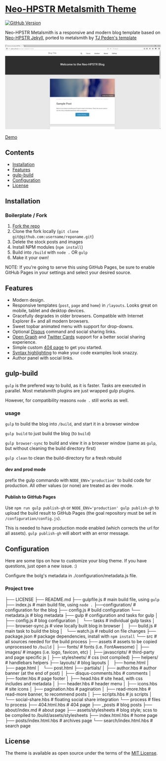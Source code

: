 # [Neo-HPSTR Metalsmith Theme][6]

[![GitHub Version][3]][4]

Neo-HPSTR Metalsmith is a responsive and modern blog template based on [Neo-HPSTR Jekyll][1], ported to metalsmith by [TJ Peden's template][11]

![Preview][5]

[Demo][6]

## Contents

- [Installation](#installation)
- [Features](#features)
- [gulp-build](#gulp-build)
- [Configuration](#configuration)
- [License](#license)

## Installation

### Boilerplate / Fork

1. [Fork the repo][7]
1. Clone the fork locally (`git clone git@github.com:username/reponame.git`)
1. Delete the stock posts and images
1. Install NPM modules (`npm install`)
1. Build into `/build` with `node .` OR `gulp`
1. Make it your own!

NOTE: If you're going to serve this using GitHub Pages, be sure to enable GitHub Pages in your settings and select your desired source.

## Features

* Modern design.
* Responsive templates (`post`, `page` and `home`) in `/layouts`. Looks great on mobile, tablet and desktop devices.
* Gracefully degrades in older browsers. Compatible with Internet Explorer 8+ and all modern browsers.
* Sweet topbar animated menu with support for drop-downs.
* Optional [Disqus][8] command and social sharing links.
* [Open Graph][9] and [Twitter Cards][10] support for a better social sharing experience.
* Simple custom [404 page](content/404.html.hbs) to get you started.
* [Syntax highlighting](#) to make your code examples look snazzy.
* Author panel with social links.

## gulp-build
`gulp` is the prefered way to build, as it is faster. Tasks are executed in parallel. Most metalsmith plugins are just wrapped gulp plugins.

However, for compatibility reasons `node .` still works as well.

### usage
`gulp` to build the blog into `/build`, and start it in a browser window

`gulp build` to just build the blog (to `build`)

`gulp browser-sync` to build and view it in a browser window (same as `gulp`, but without cleaning the build directory first)

`gulp clean` to clean the build-directory for a fresh rebuild

#### dev and prod mode
prefix the gulp commando with
`NODE_ENV='production'` to build code for production.
All other values (or none) are treated as dev mode.

#### Publish to GitHub Pages
Use `npm run gulp publish-gh` or `NODE_ENV='production' gulp publish-gh` to upload the build result to GitHub Pages (the goal repository must be set in `/configuration/config.js`).

This is needed to have production mode enabled (which corrects the url for all assets). `gulp publish-gh` will abort with an error message.

## Configuration

Here are some tips on how to customize your blog theme. If you have questions, just open a new issue. :)

Configure the bolg's metadata in ./configuration/metadata.js file.

### Project tree

├── LICENSE
├── README.md
├── gulpfile.js                     # main build file, using `gulp`
├── index.js                        # main build file, using `node .`
├──configuration/                   # configuration for the blog
    ├── config.js                   # build configuration
    └── metadata.js                 # blog metadata
├── gulp                            # configuration and tasks for gulp
│   ├── config.js                   # blog configuration
│   └── tasks                       # individual gulp tasks
│       ├── browser-sync.js         # view locally built blog in browser
│       ├── build.js                # main task to build the blog
│       └── watch.js                # rebuild on file changes
├── package.json                    # package dependencies, install with `npm install`
└── src                             # all sources needed for the build process
    ├── assets                      # assets to be copied unprocessed to `/build`
    │   ├── fonts/                  # fonts (i.e. FontAwesome)
    │   ├── images/                 # images (i.e. logo, favicon, etc)
    │   ├── javascripts/            # third-party and page specific js
    │   ├── stylesheets/            # css (not compiled)
    ├── helpers/                    # handlebars helpers
    ├── layouts/                    # blog layouts
    │   ├── home.html
    │   ├── page.html
    │   └── post.html
    ├── partials/
    │   ├── author.hbs              # author banner (at the end of post)
    │   ├── disqus-comments.hbs     # comments
    │   ├── footer.hbs              # page footer
    │   ├── head.hbs                # site head, with css includes and metadata
    │   ├── header.hbs              # header menu
    │   ├── icons.hbs               # site icons
    │   ├── pagination.hbs          # pagination
    │   ├── read-more.hbs           # read-more banner, to recommend posts
    │   ├── scripts.hbs             # js scripts
    │   └── social-share.hbs        # floating social share integration
    └── process                     # files to process
        ├── 404.html.hbs            # 404 page
        ├── _posts                  # blog posts
        ├── about/index.md          # about page
        ├── assets/stylesheets      # blog style; scss to be compiled to /build/assets/stylesheets
        ├── index.html.hbs          # home page
        ├── posts/index.html.hbs    # archives page
        └── search/index.html.hbs   # search page


## License

The theme is available as open source under the terms of the [MIT License][2].

[1]: https://github.com/aron-bordin/neo-hpstr-jekyll-theme
[2]: http://opensource.org/licenses/MIT
[3]: https://badge.fury.io/gh/tjpeden%2Fneo-hpstr-metalsmith-theme.svg
[4]: https://badge.fury.io/gh/tjpeden%2Fneo-hpstr-metalsmith-theme
[5]: /src/assets/images/neo-hpstr-metalsmith-theme.png?raw=true
[6]: http://peden.software/neo-hpstr-metalsmith-theme
[7]: https://github.com/tjpeden/neo-hpstr-metalsmith-theme
[8]: http://disqus.com
[9]: https://developers.facebook.com/docs/opengraph
[10]: https://dev.twitter.com/docs/cards
[11]: https://github.com/tjpeden/neo-hpstr-metalsmith-theme
